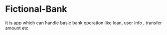 # Fictional-Bank
It is app which can handle basic bank operation like loan, user info , transfer amount etc
